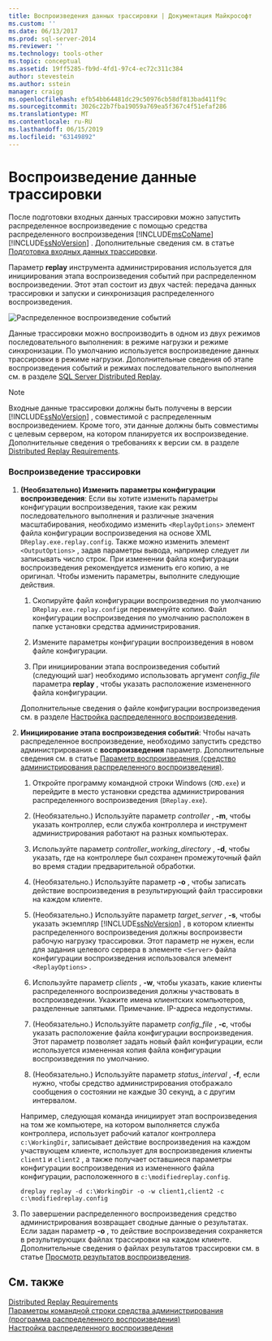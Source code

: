 ```yaml
---
title: Воспроизведения данных трассировки | Документация Майкрософт
ms.custom: ''
ms.date: 06/13/2017
ms.prod: sql-server-2014
ms.reviewer: ''
ms.technology: tools-other
ms.topic: conceptual
ms.assetid: 19ff5285-fb9d-4fd1-97c4-ec72c311c384
author: stevestein
ms.author: sstein
manager: craigg
ms.openlocfilehash: efb54bb64481dc29c50976cb58df813bad411f9c
ms.sourcegitcommit: 3026c22b7fba19059a769ea5f367c4f51efaf286
ms.translationtype: MT
ms.contentlocale: ru-RU
ms.lasthandoff: 06/15/2019
ms.locfileid: "63149892"
---
```

# <a name="replay-trace-data"></a>Воспроизведение данные трассировки
  После подготовки входных данных трассировки можно запустить распределенное воспроизведение с помощью средства распределенного воспроизведения [!INCLUDE[msCoName](../../includes/msconame-md.md)] [!INCLUDE[ssNoVersion](../../../includes/ssnoversion-md.md)] . Дополнительные сведения см. в статье [Подготовка входных данных трассировки](prepare-the-input-trace-data.md).  
  
 Параметр **replay** инструмента администрирования используется для инициирования этапа воспроизведения событий при распределенном воспроизведении. Этот этап состоит из двух частей: передача данных трассировки и запуски и синхронизация распределенного воспроизведения.  
  
 ![Распределенное воспроизведение событий](../../database-engine/media/eventreplay.gif "распределенное воспроизведение событий")  
  
 Данные трассировки можно воспроизводить в одном из двух режимов последовательного выполнения: в режиме нагрузки и режиме синхронизации. По умолчанию используется воспроизведение данных трассировки в режиме нагрузки. Дополнительные сведения об этапе воспроизведения событий и режимах последовательного выполнения см. в разделе [SQL Server Distributed Replay](sql-server-distributed-replay.md).  
  
> [!NOTE]  
>  Входные данные трассировки должны быть получены в версии [!INCLUDE[ssNoVersion](../../../includes/ssnoversion-md.md)] , совместимой с распределенным воспроизведением. Кроме того, эти данные должны быть совместимы с целевым сервером, на котором планируется их воспроизведение. Дополнительные сведения о требованиях к версии см. в разделе [Distributed Replay Requirements](distributed-replay-requirements.md).  
  
### <a name="to-replay-the-trace"></a>Воспроизведение трассировки  
  
1.  **(Необязательно) Изменить параметры конфигурации воспроизведения**: Если вы хотите изменить параметры конфигурации воспроизведения, такие как режим последовательного выполнения и различные значения масштабирования, необходимо изменить `<ReplayOptions>` элемент файла конфигурации воспроизведения на основе XML `DReplay.exe.replay.config`. Также можно изменить элемент `<OutputOptions>` , задав параметры вывода, например следует ли записывать число строк. При изменении файла конфигурации воспроизведения рекомендуется изменить его копию, а не оригинал. Чтобы изменить параметры, выполните следующие действия.  
  
    1.  Скопируйте файл конфигурации воспроизведения по умолчанию `DReplay.exe.replay.config`и переименуйте копию. Файл конфигурации воспроизведения по умолчанию расположен в папке установки средства администрирования.  
  
    2.  Измените параметры конфигурации воспроизведения в новом файле конфигурации.  
  
    3.  При инициировании этапа воспроизведения событий (следующий шаг) необходимо использовать аргумент *config_file* параметра **replay** , чтобы указать расположение измененного файла конфигурации.  
  
     Дополнительные сведения о файле конфигурации воспроизведения см. в разделе [Настройка распределенного воспроизведения](configure-distributed-replay.md).  
  
2.  **Инициирование этапа воспроизведения событий**: Чтобы начать распределенное воспроизведение, необходимо запустить средство администрирования с **воспроизведения** параметр. Дополнительные сведения см. в статье [Параметр воспроизведения (средство администрирования распределенного воспроизведения)](replay-option-distributed-replay-administration-tool.md).  
  
    1.  Откройте программу командной строки Windows (`CMD.exe`) и перейдите в место установки средства администрирования распределенного воспроизведения (`DReplay.exe`).  
  
    2.  (Необязательно.) Используйте параметр *controller* , **-m**, чтобы указать контроллер, если служба контроллера и инструмент администрирования работают на разных компьютерах.  
  
    3.  Используйте параметр *controller_working_directory* , **-d**, чтобы указать, где на контроллере был сохранен промежуточный файл во время стадии предварительной обработки.  
  
    4.  (Необязательно.) Используйте параметр **-o** , чтобы записать действие воспроизведения в результирующий файл трассировки на каждом клиенте.  
  
    5.  (Необязательно.) Используйте параметр *target_server* , **-s**, чтобы указать экземпляр [!INCLUDE[ssNoVersion](../../../includes/ssnoversion-md.md)] , в котором клиенты распределенного воспроизведения должны воспроизвести рабочую нагрузку трассировки. Этот параметр не нужен, если для задания целевого сервера в элементе `<Server>` файла конфигурации воспроизведения использовался элемент `<ReplayOptions>` .  
  
    6.  Используйте параметр *clients* , **-w**, чтобы указать, какие клиенты распределенного воспроизведения должны участвовать в воспроизведении. Укажите имена клиентских компьютеров, разделенные запятыми. Примечание. IP-адреса недопустимы.  
  
    7.  (Необязательно.) Используйте параметр *config_file* , **-c**, чтобы указать расположение файла конфигурации воспроизведения. Этот параметр позволяет задать новый файл конфигурации, если используется измененная копия файла конфигурации воспроизведения по умолчанию.  
  
    8.  (Необязательно.) Используйте параметр *status_interval* , **-f**, если нужно, чтобы средство администрирования отображало сообщения о состоянии не каждые 30 секунд, а с другим интервалом.  
  
     Например, следующая команда инициирует этап воспроизведения на том же компьютере, на котором выполняется служба контроллера, использует рабочий каталог контроллера `c:\WorkingDir`, записывает действие воспроизведения на каждом участвующем клиенте, использует для воспроизведения клиенты `client1` и `client2` , а также получает оставшиеся параметры конфигурации воспроизведения из измененного файла конфигурации, расположенного в `c:\modifiedreplay.config`.  
  
     `dreplay replay -d c:\WorkingDir -o -w client1,client2 -c c:\modifiedreplay.config`  
  
3.  По завершении распределенного воспроизведения средство администрирования возвращает сводные данные о результатах. Если задан параметр **-o** , то действие воспроизведения сохраняется в результирующих файлах трассировки на каждом клиенте. Дополнительные сведения о файлах результатов трассировки см. в статье [Просмотр результатов воспроизведения](review-the-replay-results.md).  
  
## <a name="see-also"></a>См. также  
 [Distributed Replay Requirements](distributed-replay-requirements.md)   
 [Параметры командной строки средства администрирования (программа распределенного воспроизведения)](administration-tool-command-line-options-distributed-replay-utility.md)   
 [Настройка распределенного воспроизведения](configure-distributed-replay.md)  
  
  
